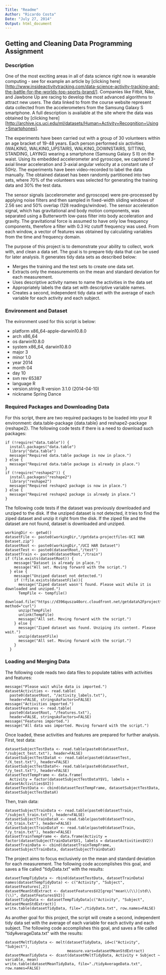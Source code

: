 ```yaml
---
Title: "Readme"
Author: "Ricardo Costa"
Date: "July 27, 2014"
Output: html_document
---
```


## Getting and Cleaning Data Programming Assignment  
### Description  
One of the most exciting areas in all of data science right now is wearable computing - see for example an article by [clicking here][http://www.insideactivitytracking.com/data-science-activity-tracking-and-the-battle-for-the-worlds-top-sports-brand/]. Companies like Fitbit, Nike, and Jawbone Up are racing to develop the most advanced algorithms to attract new users. The data linked to from the course website represent data collected from the accelerometers from the Samsung Galaxy S smartphone. A full description is available at the site where the data was obtained by [clicking here][http://archive.ics.uci.edu/ml/datasets/Human+Activity+Recognition+Using+Smartphones].  

The experiments have been carried out with a group of 30 volunteers within an age bracket of 19-48 years. Each person performed six activities (WALKING, WALKING_UPSTAIRS, WALKING_DOWNSTAIRS, SITTING, STANDING, LAYING) wearing a smartphone (Samsung Galaxy S II) on the waist. Using its embedded accelerometer and gyroscope, we captured 3-axial linear acceleration and 3-axial angular velocity at a constant rate of 50Hz. The experiments have been video-recorded to label the data manually. The obtained dataset has been randomly partitioned into two sets, where 70% of the volunteers was selected for generating the training data and 30% the test data.  

The sensor signals (accelerometer and gyroscope) were pre-processed by applying noise filters and then sampled in fixed-width sliding windows of 2.56 sec and 50% overlap (128 readings/window). The sensor acceleration signal, which has gravitational and body motion components, was separated using a Butterworth low-pass filter into body acceleration and gravity. The gravitational force is assumed to have only low frequency components, therefore a filter with 0.3 Hz cutoff frequency was used. From each window, a vector of features was obtained by calculating variables from the time and frequency domain.  

The purpose of this project is to demonstrate your ability to collect, work with, and clean a data set. The goal is to prepare tidy data that can be used for later analysis. It generates tidy data sets as described below: 

- Merges the training and the test sets to create one data set.
- Extracts only the measurements on the mean and standard deviation for each measurement. 
- Uses descriptive activity names to name the activities in the data set
- Appropriately labels the data set with descriptive variable names. 
- Creates a second, independent tidy data set with the average of each variable for each activity and each subject. 

### Environment and Dataset  
The evironment used for this script is below:  

- platform       x86_64-apple-darwin10.8.0     
- arch           x86_64                        
- os             darwin10.8.0                  
- system         x86_64, darwin10.8.0                                               
- major          3                             
- minor          1.0                           
- year           2014                          
- month          04                            
- day            10                            
- svn rev        65387                         
- language       R                             
- version.string R version 3.1.0 (2014-04-10)  
- nickname       Spring Dance  

### Required Packages and Downloading Data  
For this script, there are two required packages to be loaded into your R environment: data.table-package {data.table} and reshape2-package {reshape2}. The following code tests if there is a need to download such packages:  
```{r Loading Packages, echo=FALSE}
if (!require("data.table")) {
  install.packages("data.table")
  library("data.table")
  message("Required data.table package is now in place.")
} else {
  message("Required data.table package is already in place.")
}
if (!require("reshape2")) {
  install.packages("reshape2")
  library("reshape2")
  message("Required reshape2 package is now in place.")
} else {
  message("Required reshape2 package is already in place.")
}
```  

The following code tests if the dataset was previously downloaded and unziped to the disk. If the unziped dataset is not detected, it tries to find the ziped dataset and unzip it right from the disk. If the ziped file and the dataset are not found, dataset is downloaded and unziped.  
```{r Downloading Dataset, echo=FALSE}
workingDir <- getwd()
datasetFile <- paste0(workingDir,"/getdata-projectfiles-UCI HAR Dataset.zip")
datasetRoot <- paste0(workingDir,"/UCI HAR Dataset")
datasetTest <- paste0(datasetRoot,"/test")
datasetTrain <- paste0(datasetRoot,"/train")
if (file.exists(datasetRoot)) {
    message("Dataset is already in place.")
    message("All set. Moving forward with the script.")
  } else {
    message("Unziped dataset not detected.")
    if (!file.exists(datasetFile)){
      message("Ziped dataset wasn't found. Please wait while it is downloaded and unziped.")
      TempFile <- tempfile()
      download.file("https://d396qusza40orc.cloudfront.net/getdata%2Fprojectfiles%2FUCI%20HAR%20Dataset.zip",TempFile, method="curl")
      unzip(TempFile)
      unlink(TempFile)
      message("All set. Moving forward with the script.")
    } else {
      message("Ziped dataset was found. Unziping its content. Please wait.")
      unzip(datasetFile)
      message("All set. Moving forward with the script.")
    }
  }
```  
### Loading and Merging Data  
The following code reads two data files to populate tables with activities and features:
```{r Loading Data, echo=FALSE}
message("Please wait while data is imported.")
datasetActivities <- read.table(
  paste0(datasetRoot, "/activity_labels.txt"), 
  header=FALSE, stringsAsFactors=FALSE)
message("Activities imported.")
datasetFeatures <- read.table(
  paste0(datasetRoot, "/features.txt"), 
  header=FALSE, stringsAsFactors=FALSE)
message("Features imported.")
message("All data was imported. Moving forward with the script.")
``` 
Once loaded, these activities and features are prepared for further analysis. First, test data:
```{r Merging Test Data, echo=FALSE}
datasetSubjectTestData <- read.table(paste0(datasetTest, "/subject_test.txt"), header=FALSE)
datasetSubjectTestDataX <- read.table(paste0(datasetTest, "/X_test.txt"), header=FALSE)
datasetSubjectTestDataY<- read.table(paste0(datasetTest, "/y_test.txt"), header=FALSE)
datasetTestTempFrame <- data.frame(
  Activity = factor(datasetSubjectTestDataY$V1, labels = datasetActivities$V2))
datasetTestData <- cbind(datasetTestTempFrame, datasetSubjectTestData, datasetSubjectTestDataX)
``` 
Then, train data:  
```{r Merging Train Data, echo=FALSE}
datasetSubjectTrainData <- read.table(paste0(datasetTrain, "/subject_train.txt"), header=FALSE)
datasetSubjectTrainDataX <- read.table(paste0(datasetTrain, "/X_train.txt"), header=FALSE)
datasetSubjectTrainDataY <- read.table(paste0(datasetTrain, "/y_train.txt"), header=FALSE)
datasetTrainTempFrame <- data.frame(Activity = factor(datasetSubjectTrainDataY$V1, labels = datasetActivities$V2))
datasetTrainData <- cbind(datasetTrainTempFrame, datasetSubjectTrainData, datasetSubjectTrainDataX)
```  
The project aims to focus exclusively on the mean and standard deviation for each measurement. The following code accomplishes this goal, and saves a file called "tidyData.txt" with the results:  

```{r Extract Mean and Std, echo=FALSE}
datasetTempTidyData <- rbind(datasetTestData, datasetTrainData)
names(datasetTempTidyData) <- c("Activity", "Subject", datasetFeatures[,2])
datasetMeanStdExtract <- datasetFeatures$V2[grep("mean\\(\\)|std\\(\\)", datasetFeatures$V2)]
datasetTidyData <- datasetTempTidyData[c("Activity", "Subject", datasetMeanStdExtract)]
write.table(datasetTidyData, file="./tidyData.txt", row.names=FALSE)
```  
As another goal for this project, the script will create a second, independent tidy data set with the average of each variable for each activity and each subject. The following code accomplishes this goal, and saves a file called "tidyAverageData.txt" with the results:  
```{r Average for Each Activity and Subject, echo=FALSE}
datasetMeltTidyData <- melt(datasetTidyData, id=c("Activity", "Subject"), 
                            measure.vars=datasetMeanStdExtract)
datasetMeanTidyData <- dcast(datasetMeltTidyData, Activity + Subject ~ variable, mean)
write.table(datasetMeanTidyData, file="./tidyAverageData.txt", row.names=FALSE)
```  





